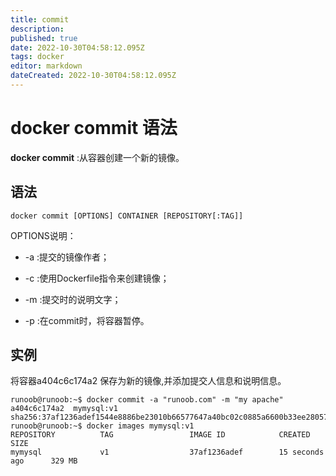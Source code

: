 ```yaml
---
title: commit
description: 
published: true
date: 2022-10-30T04:58:12.095Z
tags: docker
editor: markdown
dateCreated: 2022-10-30T04:58:12.095Z
---
```


# docker commit 语法

**docker commit** :从容器创建一个新的镜像。

## 语法

```
docker commit [OPTIONS] CONTAINER [REPOSITORY[:TAG]]
```

OPTIONS说明：

- -a :提交的镜像作者；

- -c :使用Dockerfile指令来创建镜像；

- -m :提交时的说明文字；

- -p :在commit时，将容器暂停。

## 实例
将容器a404c6c174a2 保存为新的镜像,并添加提交人信息和说明信息。

```
runoob@runoob:~$ docker commit -a "runoob.com" -m "my apache" a404c6c174a2  mymysql:v1 
sha256:37af1236adef1544e8886be23010b66577647a40bc02c0885a6600b33ee28057
runoob@runoob:~$ docker images mymysql:v1
REPOSITORY          TAG                 IMAGE ID            CREATED             SIZE
mymysql             v1                  37af1236adef        15 seconds ago      329 MB
```
